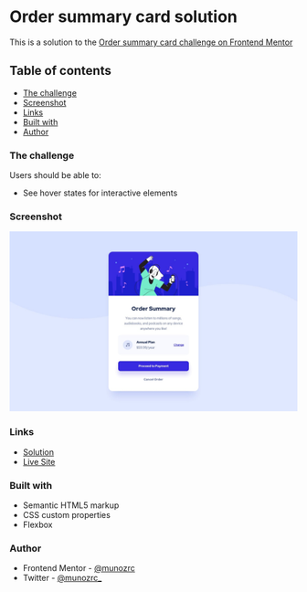 # Order summary card solution

This is a solution to the [Order summary card challenge on Frontend Mentor](https://www.frontendmentor.io/challenges/order-summary-component-QlPmajDUj)

## Table of contents

- [The challenge](#the-challenge)
- [Screenshot](#screenshot)
- [Links](#links)
- [Built with](#built-with)
- [Author](#author)

### The challenge

Users should be able to:

- See hover states for interactive elements

### Screenshot

![](./design/desktop-design.jpg)

### Links

- [Solution](https://your-solution-url.com)
- [Live Site](https://munozrc.github.io/fm-challenges/order-summary-component/)

### Built with

- Semantic HTML5 markup
- CSS custom properties
- Flexbox

### Author

- Frontend Mentor - [@munozrc](https://www.frontendmentor.io/profile/munozrc)
- Twitter - [@munozrc_](https://www.twitter.com/munozrc_)
